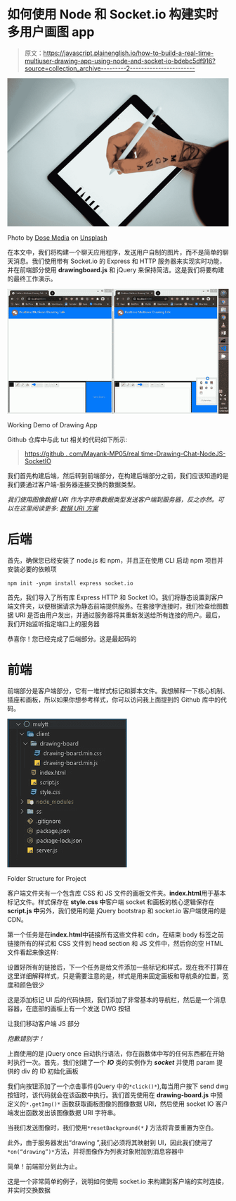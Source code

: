 # 如何使用 Node 和 Socket.io 构建实时多用户画图 app

> 原文：<https://javascript.plainenglish.io/how-to-build-a-real-time-multiuser-drawing-app-using-node-and-socket-io-bdebc5df916?source=collection_archive---------2----------------------->

![](img/5b300f608d5ea109efb0b5e5f11abf58.png)

Photo by [Dose Media](https://unsplash.com/@dose?utm_source=medium&utm_medium=referral) on [Unsplash](https://unsplash.com?utm_source=medium&utm_medium=referral)

在本文中，我们将构建一个聊天应用程序，发送用户自制的图片，而不是简单的聊天消息。我们使用带有 Socket.io 的 Express 和 HTTP 服务器来实现实时功能，并在前端部分使用 **drawingboard.js** 和 jQuery 来保持简洁。这是我们将要构建的最终工作演示。

![](img/a8c3fbd6a2856c007b6c7d3ff48421c7.png)

Working Demo of Drawing App

Github 仓库中与此 tut 相关的代码如下所示:

> [https://github . com/Mayank-MP05/real time-Drawing-Chat-NodeJS-SocketIO](https://github.com/Mayank-MP05/Realtime-Drawing-Chat-NodeJS-SocketIO)

我们首先构建后端，然后转到前端部分，在构建后端部分之前，我们应该知道的是我们要通过客户端-服务器连接交换的数据类型。

*我们使用图像数据 URI 作为字符串数据类型发送客户端到服务器，反之亦然。可以在这里阅读更多:* [*数据 URI 方案*](https://en.wikipedia.org/wiki/Data_URI_scheme)

# 后端

首先，确保您已经安装了 node.js 和 npm，并且正在使用 CLI 启动 npm 项目并安装必要的依赖项

```
npm init -ynpm install express socket.io
```

首先，我们导入了所有库 Express HTTP 和 Socket IO。我们将静态设置到客户端文件夹，以便根据请求为静态前端提供服务。在套接字连接时，我们检查绘图数据 URI 是否由用户发出，并通过服务器将其重新发送给所有连接的用户。最后，我们开始监听指定端口上的服务器

恭喜你！您已经完成了后端部分。这是最起码的

# 前端

前端部分是客户端部分，它有一堆样式标记和脚本文件。我想解释一下核心机制、插座和画板，所以如果你想参考样式，你可以访问我上面提到的 Github 库中的代码。

![](img/cec5292afa2e6d9d96021017a5f32cc9.png)

Folder Structure for Project

客户端文件夹有一个包含库 CSS 和 JS 文件的画板文件夹。**index.html**用于基本标记文件。样式保存在 **style.css 中**客户端 socket 和画板的核心逻辑保存在 **script.js 中**另外，我们使用的是 jQuery bootstrap 和 socket.io 客户端使用的是 CDN。

第一个任务是在**index.html**中链接所有这些文件和 cdn，在结束 body 标签之前链接所有的样式和 CSS 文件到 head section 和 JS 文件中，然后你的空 HTML 文件看起来像这样:

设置好所有的链接后，下一个任务是给文件添加一些标记和样式，现在我不打算在这里详细解释样式，只是需要注意的是，样式是用来固定画板和导航条的位置，宽度和颜色很少

这是添加标记 UI 后的代码快照，我们添加了非常基本的导航栏，然后是一个消息容器，在底部的画板上有一个发送 DWG 按钮

让我们移动客户端 JS 部分

*抱歉错别字！*

上面使用的是 jQuery once 自动执行语法，你在函数体中写的任何东西都在开始时执行一次。首先，我们创建了一个 ***IO*** 类的实例作为 ***socket*** 并使用 param 提供的 div 的 ID 初始化画板

我们向按钮添加了一个点击事件(jQuery 中的`*click()*`),每当用户按下 send dwg 按钮时，该代码就会在该函数中执行。我们首先使用在 **drawing-board.js** 中预定义的`*.getImg()*` 函数获取画板图像的图像数据 URI，然后使用 socket IO 客户端发出函数发出该图像数据 URI 字符串。

当我们发送图像时，我们使用`*resetBackground(*` ***)*** 方法将背景重置为空白。

此外，由于服务器发出“drawing ”,我们必须将其映射到 UI，因此我们使用了`*on(“drawing”)*`方法，并将图像作为列表对象附加到消息容器中

简单！前端部分到此为止。

这是一个非常简单的例子，说明如何使用 socket.io 来构建到客户端的实时连接，并实时交换数据